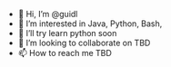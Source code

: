 - 👋 Hi, I’m @guidl
- 👀 I’m interested in Java, Python, Bash,
- 🌱 I’ll try learn python soon
- 💞️ I’m looking to collaborate on TBD
- 📫 How to reach me TBD

<!---
guidl/guidl is a ✨ special ✨ repository because its `README.md` (this file) appears on your GitHub profile.
You can click the Preview link to take a look at your changes.
--->
